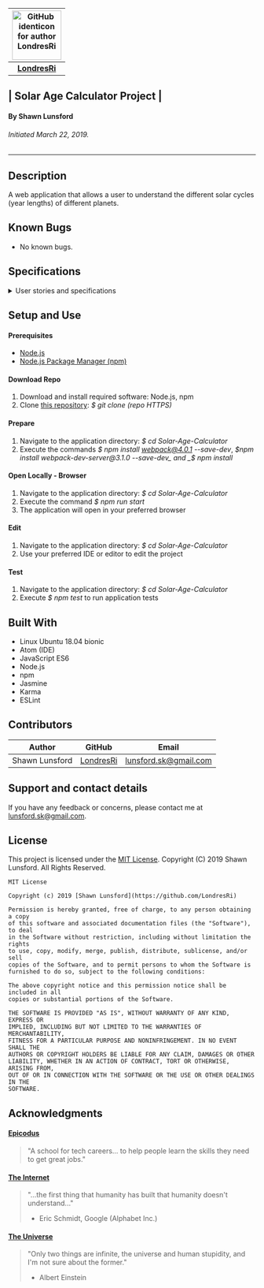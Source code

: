 | [<img src="https://avatars1.githubusercontent.com/u/46427680?s=400&v=4" width=100 alt="GitHub identicon for author LondresRi">](https://github.com/LondresRi) |
|:-----:|
| [**LondresRi**](https://github.com/LondresRi)|

## | **Solar Age Calculator Project** |

#### By Shawn Lunsford
###### Initiated March 22, 2019.

----------

## Description
A web application that allows a user to understand the different solar cycles (year lengths) of different planets.

## Known Bugs

* No known bugs.

## Specifications

<details>
<summary>User stories and specifications</summary>
<table>
  <tr>
    <th> Scenario 01 </th><th></th>
  </tr>
  <tr>
    <td> Behavior </td>
    <td> As a user interested in astronomy, I want to be able to see my age in Mercury years. </td>
  </tr>
  <tr>
    <td> Input </td>
    <td> 25 </td>
  </tr>
  <tr>
    <td> Output </td>
    <td> 6 </td>
  </tr>
  <tr>
    <td> Notes </td>
    <td> Mercury years are 0.24 Telluris years </td>
  </tr>
  <tr>
    <td> Completion </td>
    <td> True </td>
  </tr>
</table>

<table>
  <tr>
    <th> Scenario 02 </th><th></th>
  </tr>
  <tr>
    <td> Behavior </td>
    <td> As a user interested in astronomy, I want to be able to see my age in Venus years. </td>
  </tr>
  <tr>
    <td> Input </td>
    <td> 25 </td>
  </tr>
  <tr>
    <td> Output </td>
    <td> 25.5 </td>
  </tr>
  <tr>
    <td> Notes </td>
    <td> Venus years are 0.62 Telluris years </td>
  </tr>
  <tr>
    <td> Completion </td>
    <td> True </td>
  </tr>
</table>

<table>
  <tr>
    <th> Scenario 03 </th><th></th>
  </tr>
  <tr>
    <td> Behavior </td>
    <td> As a user interested in astronomy, I want to be able to see my age in Mars years. </td>
  </tr>
  <tr>
    <td> Input </td>
    <td> 25 </td>
  </tr>
  <tr>
    <td> Output </td>
    <td> 47 </td>
  </tr>
  <tr>
    <td> Notes </td>
    <td> Mars years are 1.88 Telluris years </td>
  </tr>
  <tr>
    <td> Completion </td>
    <td> True </td>
  </tr>
</table>

<table>
  <tr>
    <th> Scenario 04 </th><th></th>
  </tr>
  <tr>
    <td> Behavior </td>
    <td> As a user interested in astronomy, I want to be able to see my age in Ceres years. </td>
  </tr>
  <tr>
    <td> Input </td>
    <td> 25 </td>
  </tr>
  <tr>
    <td> Output </td>
    <td> 47 </td>
  </tr>
  <tr>
    <td> Notes </td>
    <td> Ceres years are 4.6 Telluris years </td>
  </tr>
  <tr>
    <td> Completion </td>
    <td> True </td>
  </tr>
</table>

<table>
  <tr>
    <th> Scenario 05 </th><th></th>
  </tr>
  <tr>
    <td> Behavior </td>
    <td> As a user interested in astronomy, I want to be able to see my age in Jupiter years. </td>
  </tr>
  <tr>
    <td> Input </td>
    <td> 25 </td>
  </tr>
  <tr>
    <td> Output </td>
    <td> 296.5 </td>
  </tr>
  <tr>
    <td> Notes </td>
    <td> Jupiter years are 11.86 Telluris years </td>
  </tr>
  <tr>
    <td> Completion </td>
    <td> True </td>
  </tr>
</table>

<table>
  <tr>
    <th> Scenario 06 </th><th></th>
  </tr>
  <tr>
    <td> Behavior </td>
    <td> As a user interested in astronomy, I want to be able to see my age in Saturn years. </td>
  </tr>
  <tr>
    <td> Input </td>
    <td> 25 </td>
  </tr>
  <tr>
    <td> Output </td>
    <td> 737.5 </td>
  </tr>
  <tr>
    <td> Notes </td>
    <td> Saturn years are 29.5 Telluris years </td>
  </tr>
  <tr>
    <td> Completion </td>
    <td> True </td>
  </tr>
</table>

<table>
  <tr>
    <th> Scenario 07 </th><th></th>
  </tr>
  <tr>
    <td> Behavior </td>
    <td> As a user interested in astronomy, I want to be able to see my age in Caelum years. </td>
  </tr>
  <tr>
    <td> Input </td>
    <td> 25 </td>
  </tr>
  <tr>
    <td> Output </td>
    <td> 2107.5 </td>
  </tr>
  <tr>
    <td> Notes </td>
    <td> Caelum years are 84.3 Telluris years </td>
  </tr>
  <tr>
    <td> Completion </td>
    <td> True </td>
  </tr>
</table>

<table>
  <tr>
    <th> Scenario 08 </th><th></th>
  </tr>
  <tr>
    <td> Behavior </td>
    <td> As a user interested in astronomy, I want to be able to see my age in Neptune years. </td>
  </tr>
  <tr>
    <td> Input </td>
    <td> 25 </td>
  </tr>
  <tr>
    <td> Output </td>
    <td> 47 </td>
  </tr>
  <tr>
    <td> Notes </td>
    <td> Neptune years are 165 Telluris years </td>
  </tr>
  <tr>
    <td> Completion </td>
    <td> True </td>
  </tr>
</table>

<table>
  <tr>
    <th> Scenario 09 </th><th></th>
  </tr>
  <tr>
    <td> Behavior </td>
    <td> As a user interested in astronomy, I want to be able to see my age in Pluto years. </td>
  </tr>
  <tr>
    <td> Input </td>
    <td> 25 </td>
  </tr>
  <tr>
    <td> Output </td>
    <td> 6192.5 </td>
  </tr>
  <tr>
    <td> Notes </td>
    <td> Pluto years are 247.7 Telluris years </td>
  </tr>
  <tr>
    <td> Completion </td>
    <td> True </td>
  </tr>
</table>

<table>
  <tr>
    <th> Scenario 10 </th><th></th>
  </tr>
  <tr>
    <td> Behavior </td>
    <td> As a user interested in astronomy, I want to be able to see my age in Eris years. </td>
  </tr>
  <tr>
    <td> Input </td>
    <td> 25 </td>
  </tr>
  <tr>
    <td> Output </td>
    <td> 13,950 </td>
  </tr>
  <tr>
    <td> Notes </td>
    <td> Eris years are 558 Telluris years </td>
  </tr>
  <tr>
    <td> Completion </td>
    <td> True </td>
  </tr>
</table>

<table>
  <tr>
    <th> Scenario 11 </th><th></th>
  </tr>
  <tr>
    <td> Behavior </td>
    <td> As a user interested in astronomy and concepts of mortality, I want to be able to see my average remaining lifespan in years on each celestial body. </td>
  </tr>
  <tr>
    <td> Input </td>
    <td> Personal information about height, weight, lifestyle </td>
  </tr>
  <tr>
    <td> Output </td>
    <td> Life expectancy </td>
  </tr>
  <tr>
    <td> Notes </td>
    <td> </td>
  </tr>
  <tr>
    <td> Completion </td>
    <td> True </td>
  </tr>
</table>

<table>
  <tr>
    <th> Scenario 12 </th><th></th>
  </tr>
  <tr>
    <td> Behavior </td>
    <td> As a user interested in the concepts of mortality, I want to be able to see how far beyond the average life expectancy I have lived, if I have. </td>
  </tr>
  <tr>
    <td> Input </td>
    <td> 85 </td>
  </tr>
  <tr>
    <td> Output </td>
    <td> TBD </td>
  </tr>
  <tr>
    <td> Notes </td>
    <td> </td>
  </tr>
  <tr>
    <td> Completion </td>
    <td> True </td>
  </tr>
</table>

<table>
  <tr>
    <th> Scenario 13 </th><th></th>
  </tr>
  <tr>
    <td> Behavior </td>
    <td> As a user interested in celebrating birthdays, I want to be able to see when my next birthday on each planet would be. </td>
  </tr>
  <tr>
    <td> Input </td>
    <td> TBD </td>
  </tr>
  <tr>
    <td> Output </td>
    <td> TBD </td>
  </tr>
  <tr>
    <td> Notes </td>
    <td> </td>
  </tr>
  <tr>
    <td> Completion </td>
    <td> False </td>
  </tr>
</table>

<table>
  <tr>
    <th> Scenario 14 </th><th></th>
  </tr>
  <tr>
    <td> Behavior </td>
    <td> As a fan of the Rolling Stones, I want to know how old Keith Richards will be in dog years on the planet Jupiter in 2073. </td>
  </tr>
  <tr>
    <td> Input </td>
    <td> TBD </td>
  </tr>
  <tr>
    <td> Output </td>
    <td> TBD </td>
  </tr>
  <tr>
    <td> Notes </td>
    <td> </td>
  </tr>
  <tr>
    <td> Completion </td>
    <td> False </td>
  </tr>
</table>

<table>
  <tr>
    <th> Scenario 14 </th><th></th>
  </tr>
  <tr>
    <td> Behavior </td>
    <td> As a believer in the dominance of humanity over other species, I want to know how many mayfly lifespans I have outlived until now. </td>
  </tr>
  <tr>
    <td> Input </td>
    <td> 25 years </td>
  </tr>
  <tr>
    <td> Output </td>
    <td> 2,629,800 </td>
  </tr>
  <tr>
    <td> Notes </td>
    <td> There are 525,960 minutes in one year. </td>
  </tr>
  <tr>
    <td> Completion </td>
    <td> False </td>
  </tr>
</table>
</details>

## Setup and Use

#### Prerequisites
* [Node.js](https://nodejs.org/en/)
* [Node.js Package Manager (npm)](https://www.npmjs.com/)

#### Download Repo
1. Download and install required software: Node.js, npm
2. Clone [this repository](https://github.com/LondresRi/Solar-Age-Calculator): _$ git clone (repo HTTPS)_

#### Prepare
1. Navigate to the application directory: _$ cd Solar-Age-Calculator_
2. Execute the commands _$ npm install webpack@4.0.1 --save-dev_, _$npm install webpack-dev-server@3.1.0 --save-dev_ and _$ npm install_

#### Open Locally - Browser
1. Navigate to the application directory: _$ cd Solar-Age-Calculator_
2. Execute the command _$ npm run start_
3. The application will open in your preferred browser

#### Edit
1. Navigate to the application directory: _$ cd Solar-Age-Calculator_
2. Use your preferred IDE or editor to edit the project

#### Test
1. Navigate to the application directory: _$ cd Solar-Age-Calculator_
2. Execute _$ npm test_ to run application tests


## Built With

* Linux Ubuntu 18.04 bionic
* Atom (IDE)
* JavaScript ES6
* Node.js
* npm
* Jasmine
* Karma
* ESLint

## Contributors

| Author | GitHub | Email |
|--------|:------:|:-----:|
| Shawn Lunsford | [LondresRi](https://github.com/LondresRi) |  [lunsford.sk@gmail.com](mailto:lunsford.sk@gmail.com) |

## Support and contact details

If you have any feedback or concerns, please contact me at [lunsford.sk@gmail.com](mailto:lunsford.sk@gmail.com).

## License

This project is licensed under the [MIT License](https://opensource.org/licenses/MIT). Copyright (C) 2019 Shawn Lunsford. All Rights Reserved.
```
MIT License

Copyright (c) 2019 [Shawn Lunsford](https://github.com/LondresRi)

Permission is hereby granted, free of charge, to any person obtaining a copy
of this software and associated documentation files (the "Software"), to deal
in the Software without restriction, including without limitation the rights
to use, copy, modify, merge, publish, distribute, sublicense, and/or sell
copies of the Software, and to permit persons to whom the Software is
furnished to do so, subject to the following conditions:

The above copyright notice and this permission notice shall be included in all
copies or substantial portions of the Software.

THE SOFTWARE IS PROVIDED "AS IS", WITHOUT WARRANTY OF ANY KIND, EXPRESS OR
IMPLIED, INCLUDING BUT NOT LIMITED TO THE WARRANTIES OF MERCHANTABILITY,
FITNESS FOR A PARTICULAR PURPOSE AND NONINFRINGEMENT. IN NO EVENT SHALL THE
AUTHORS OR COPYRIGHT HOLDERS BE LIABLE FOR ANY CLAIM, DAMAGES OR OTHER
LIABILITY, WHETHER IN AN ACTION OF CONTRACT, TORT OR OTHERWISE, ARISING FROM,
OUT OF OR IN CONNECTION WITH THE SOFTWARE OR THE USE OR OTHER DEALINGS IN THE
SOFTWARE.
```

## Acknowledgments

#### [Epicodus](https://www.epicodus.com/)
>"A school for tech careers... to help people learn the skills they need to get great jobs."

#### [The Internet](https://webfoundation.org/)
> "...the first thing that humanity has built that humanity doesn't understand..."
> - Eric Schmidt, Google (Alphabet Inc.)

#### [The Universe](https://en.wikipedia.org/wiki/Universe)
> "Only two things are infinite, the universe and human stupidity, and I'm not sure about the former."
> - Albert Einstein
